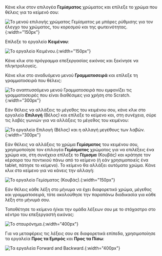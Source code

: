 Κάνε κλικ στον επιλογέα **Γεμίσματος** χρώματος και επίλεξε το χρώμα που θέλεις για το κείμενό σου:

![Το μενού επιλογής χρώματος Γεμίσματος με μπάρες ρύθμισης για τον έλεγχο του χρώματος, του κορεσμού και της φωτεινότητας.](images/from-me-fill-colour.png){:width="150px"}

Επίλεξε το εργαλείο **Κειμένου**:

![Το εργαλείο Κειμένου.](images/from-me-text-tool.png){:width="150px"}

Κάνε κλικ στο πρόγραμμα επεξεργασίας εικόνας και ξεκίνησε να πληκτρολογείς.

Κάνε κλικ στο αναδυόμενο μενού **Γραμματοσειρά** και επίλεξε τη γραμματοσειρά που θέλεις:

![Το αναπτυσσόμενο μενού Γραμματοσειρά που εμφανίζει τις γραμματοσειρές που είναι διαθέσιμες για χρήση στο Scratch.](images/from-me-text-font.png){:width="300px"}

Εάν θέλεις να αλλάξεις το μέγεθος του κειμένου σου, κάνε κλικ στο εργαλείο **Επιλογή** (Βέλος) και επίλεξε το κείμενο και, στη συνέχεια, σύρε τις λαβές γωνιών για να αλλάξεις το μέγεθος του κειμένου:

![Το εργαλείο Επιλογή (Βέλος) και η αλλαγή μεγέθους των λαβών.](images/from-me-arrow-resize.png){:width="300px"}

Εάν θέλεις να αλλάξεις το χρώμα **Γεμίσματος** του κειμένου σου, χρησιμοποίησε τον επιλογέα **Γεμίσματος** χρώματος για να επιλέξεις ένα χρώμα και, στη συνέχεια επίλεξε το **Γέμισμα** (Κουβάς) και κράτησε τον κέρσορα του ποντικιού πάνω από το κείμενο (ή εάν χρησιμοποιείς ένα tablet, πάτησε το κείμενο). Το κείμενο θα αλλάξει αυτόματα χρώμα. Κάνε κλικ στο κείμενο για να κάνεις την αλλαγή:

![Το εργαλείο Γεμίσματος (Κουβάς).](images/from-me-fill-bucket.png){:width="150px"}

Εάν θέλεις κάθε λέξη στο μήνυμα να έχει διαφορετικό χρώμα, μέγεθος και γραμματοσειρά, τότε ακολούθησε την παραπάνω διαδικασία για κάθε λέξη στο μήνυμά σου.

Τοποθέτησε το κείμενο ή/και την ομάδα λέξεων σου με το στόχαστρο στο κέντρο του επεξεργαστή εικόνας:

![Το σταυρόνημα.](images/from-me-paint-editor-centre.png){:width="400px"}

Για να μεταφέρεις τις λέξεις σου σε διαφορετικά επίπεδα, χρησιμοποίησε τα εργαλεία **Προς τα Εμπρός** και **Προς τα Πίσω**:

![Τα εργαλεία Forward and Backward.](images/from-me-paint-editor-forward-backward.png){:width="400px"}

